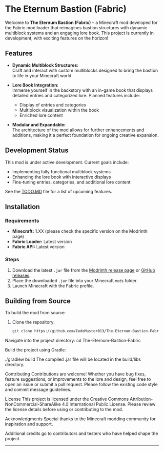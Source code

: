 # The Eternum Bastion (Fabric)

Welcome to **The Eternum Bastion (Fabric)** – a Minecraft mod developed for the Fabric mod loader that reimagines bastion structures with dynamic multiblock systems and an engaging lore book. This project is currently in development, with exciting features on the horizon!

## Features

- **Dynamic Multiblock Structures:**  
  Craft and interact with custom multiblocks designed to bring the bastion to life in your Minecraft world.

- **Lore Book Integration:**  
  Immerse yourself in the backstory with an in-game book that displays detailed entries and categorized lore. Planned features include:
  - Display of entries and categories
  - Multiblock visualization within the book
  - Enriched lore content

- **Modular and Expandable:**  
  The architecture of the mod allows for further enhancements and additions, making it a perfect foundation for ongoing creative expansion.

## Development Status

This mod is under active development. Current goals include:
- Implementing fully functional multiblock systems
- Enhancing the lore book with interactive displays
- Fine-tuning entries, categories, and additional lore content

See the [TODO.MD](TODO.MD) file for a list of upcoming features.

## Installation

### Requirements
- **Minecraft:** 1.XX (please check the specific version on the Modrinth page)
- **Fabric Loader:** Latest version
- **Fabric API:** Latest version

### Steps
1. Download the latest `.jar` file from the [Modrinth release page](https://modrinth.com/project/the-eternum-bastion) or [GitHub releases](#).
2. Place the downloaded `.jar` file into your Minecraft `mods` folder.
3. Launch Minecraft with the Fabric profile.

## Building from Source

To build the mod from source:
1. Clone the repository:
   ```bash
   git clone https://github.com/CodeMaster013/The-Eternum-Bastion-Fabric.git
   
Navigate into the project directory:
cd The-Eternum-Bastion-Fabric

Build the project using Gradle:

./gradlew build
The compiled .jar file will be located in the build/libs directory.

Contributing
Contributions are welcome! Whether you have bug fixes, feature suggestions, or improvements to the lore and design, feel free to open an issue or submit a pull request. Please follow the existing code style and commit message guidelines.

License
This project is licensed under the Creative Commons Attribution-NonCommercial-ShareAlike 4.0 International Public License. Please review the license details before using or contributing to the mod.

Acknowledgments
Special thanks to the Minecraft modding community for inspiration and support.

Additional credits go to contributors and testers who have helped shape the project.

---
